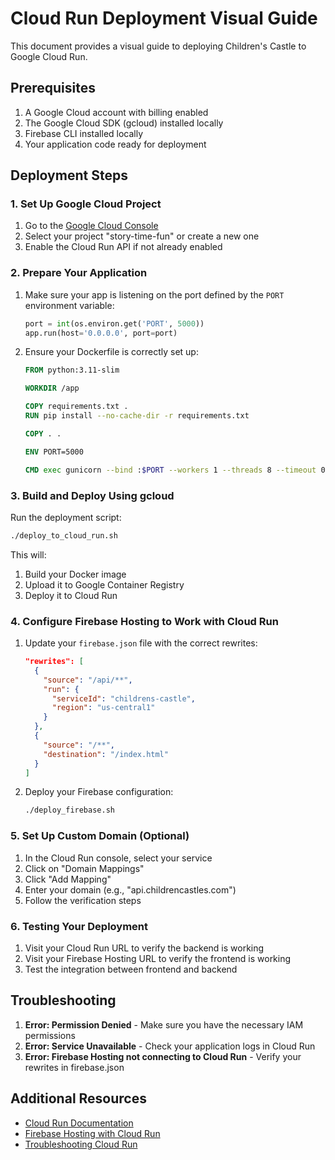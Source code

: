 # Cloud Run Deployment Visual Guide

This document provides a visual guide to deploying Children's Castle to Google Cloud Run.

## Prerequisites

1. A Google Cloud account with billing enabled
2. The Google Cloud SDK (gcloud) installed locally
3. Firebase CLI installed locally
4. Your application code ready for deployment

## Deployment Steps

### 1. Set Up Google Cloud Project

1. Go to the [Google Cloud Console](https://console.cloud.google.com/)
2. Select your project "story-time-fun" or create a new one
3. Enable the Cloud Run API if not already enabled

### 2. Prepare Your Application

1. Make sure your app is listening on the port defined by the `PORT` environment variable:
   ```python
   port = int(os.environ.get('PORT', 5000))
   app.run(host='0.0.0.0', port=port)
   ```

2. Ensure your Dockerfile is correctly set up:
   ```dockerfile
   FROM python:3.11-slim

   WORKDIR /app

   COPY requirements.txt .
   RUN pip install --no-cache-dir -r requirements.txt

   COPY . .

   ENV PORT=5000

   CMD exec gunicorn --bind :$PORT --workers 1 --threads 8 --timeout 0 main:app
   ```

### 3. Build and Deploy Using gcloud

Run the deployment script:
```bash
./deploy_to_cloud_run.sh
```

This will:
1. Build your Docker image
2. Upload it to Google Container Registry
3. Deploy it to Cloud Run

### 4. Configure Firebase Hosting to Work with Cloud Run

1. Update your `firebase.json` file with the correct rewrites:
   ```json
   "rewrites": [
     {
       "source": "/api/**",
       "run": {
         "serviceId": "childrens-castle",
         "region": "us-central1"
       }
     },
     {
       "source": "/**",
       "destination": "/index.html"
     }
   ]
   ```

2. Deploy your Firebase configuration:
   ```bash
   ./deploy_firebase.sh
   ```

### 5. Set Up Custom Domain (Optional)

1. In the Cloud Run console, select your service
2. Click on "Domain Mappings"
3. Click "Add Mapping"
4. Enter your domain (e.g., "api.childrencastles.com")
5. Follow the verification steps

### 6. Testing Your Deployment

1. Visit your Cloud Run URL to verify the backend is working
2. Visit your Firebase Hosting URL to verify the frontend is working
3. Test the integration between frontend and backend

## Troubleshooting

1. **Error: Permission Denied** - Make sure you have the necessary IAM permissions
2. **Error: Service Unavailable** - Check your application logs in Cloud Run
3. **Error: Firebase Hosting not connecting to Cloud Run** - Verify your rewrites in firebase.json

## Additional Resources

- [Cloud Run Documentation](https://cloud.google.com/run/docs)
- [Firebase Hosting with Cloud Run](https://firebase.google.com/docs/hosting/cloud-run)
- [Troubleshooting Cloud Run](https://cloud.google.com/run/docs/troubleshooting)